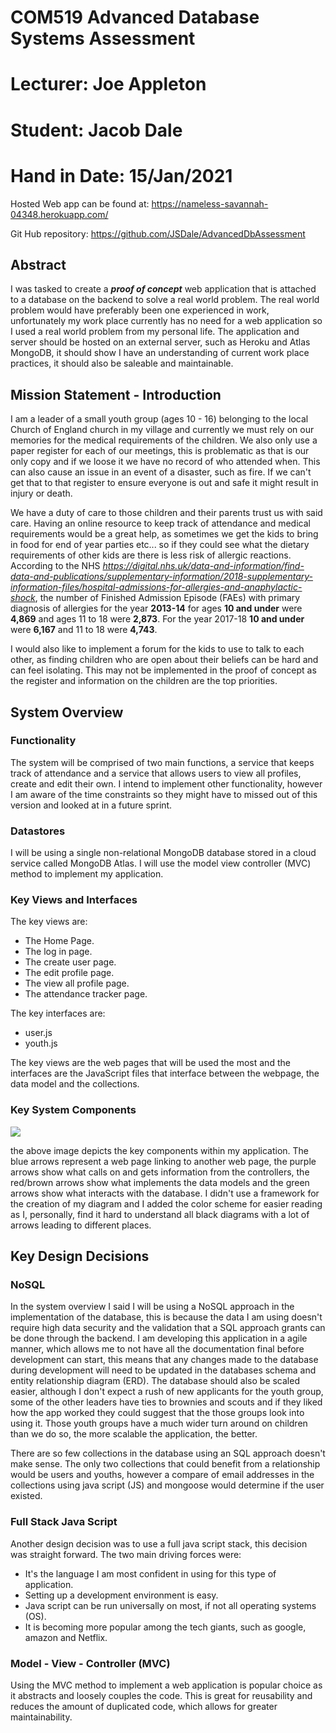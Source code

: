 # COM519 Advanced Database Systems Assessment

# Lecturer: Joe Appleton

# Student: Jacob Dale

# Hand in Date: 15/Jan/2021



Hosted Web app can be found at: https://nameless-savannah-04348.herokuapp.com/

Git Hub repository:  https://github.com/JSDale/AdvancedDbAssessment

## Abstract

I was tasked to create a ***proof of concept*** web application that is attached to a database on the backend to solve a real world problem. The real world problem would have preferably been one experienced in work, unfortunately my work place currently has no need for a web application so I used a real world problem from my personal life. The application and server should be hosted on an external server, such as Heroku and Atlas MongoDB, it should show I have an understanding of current work place practices, it should also be saleable and maintainable.

## Mission Statement - Introduction

I am a leader of a small youth group (ages 10 - 16) belonging to the local Church of England church in my village and currently we must rely on our memories for the medical requirements of the children. We also only use a paper register for each of our meetings, this is problematic as that is our only copy and if we loose it we have no record of who attended when. This can also cause an issue in an event of a disaster, such as fire. If we can't get that to that register to ensure everyone is out and safe it might result in injury or death.

We have a duty of care to those children and their parents trust us with said care. Having an online resource to keep track of attendance and medical requirements would be a great help, as sometimes we get the kids to bring in food for end of year parties etc... so if they could see what the dietary requirements of other kids are there is less risk of allergic reactions. According to the NHS *https://digital.nhs.uk/data-and-information/find-data-and-publications/supplementary-information/2018-supplementary-information-files/hospital-admissions-for-allergies-and-anaphylactic-shock*, the number of Finished Admission Episode (FAEs) with primary diagnosis of allergies for the year **2013-14** for ages **10 and under** were **4,869** and ages 11 to 18 were **2,873**. For the year 2017-18 **10 and under** were **6,167** and 11 to 18 were **4,743**.

I would also like to implement a forum for the kids to use to talk to each other, as finding children who are open about their beliefs can be hard and can feel isolating. This may not be implemented in the proof of concept as the register and information on the children are the top priorities.

## System Overview

### Functionality

The system will be comprised of two main functions, a service that keeps track of attendance and a service that allows users to view all profiles, create and edit their own. I intend to implement other functionality, however I am aware of the time constraints so they might have to missed out of this version and looked at in a future sprint.

### Datastores

I will be using a single non-relational MongoDB database stored in a cloud service called MongoDB Atlas. I will use the model view controller (MVC) method to implement my application.

### Key Views and Interfaces

The key views are:

* The Home Page.
* The log in page.
* The create user page.
* The edit profile page.
* The view all profile page.
* The attendance tracker page.

The key interfaces are:

* user.js
* youth.js

The key views are the web pages that will be used the most and the interfaces are the JavaScript files that interface between the webpage, the data model and the collections.

### Key System Components

![](D:\jdale\Documents\Uni\AdvancedDB\AdvancedDataBaseAssessment\Documentation\Diagrams\Key_System_Components.png)

the above image depicts the key components within my application. The blue arrows represent a web page linking to another web page, the purple arrows show what calls on and gets information from the controllers, the red/brown arrows show what implements the data models and the green arrows show what interacts with the database. I didn't use a framework for the creation of my diagram and I added the color scheme for easier reading as I, personally, find it hard to understand all black diagrams with a lot of arrows leading to different places.

## Key Design Decisions

### NoSQL

In the system overview I said I will be using a NoSQL approach in the implementation of the database, this is because the data I am using doesn't require high data security and the validation that a SQL approach grants can be done through the backend. I am developing this application in a agile manner, which allows me to not have all the documentation final before development can start, this means that any changes made to the database during development will need to be updated in the databases schema and entity relationship diagram (ERD). The database should also be scaled easier, although I don't expect a rush of new applicants for the youth group, some of the other leaders have ties to brownies and scouts and if they liked how the app worked they could suggest that the those groups look into using it. Those youth groups have a much wider turn around on children than we do so, the more scalable the application, the better. 

There are so few collections in the database using an SQL approach doesn't make sense. The only two collections that could benefit from a relationship would be users and youths, however a compare of email addresses in the collections using java script (JS) and mongoose would determine if the user existed.

### Full Stack Java Script

Another design decision was to use a full java script stack, this decision was straight forward. The two main driving forces were:

* It's the language I am most confident in using for this type of application.
* Setting up a development environment is easy.
* Java script can be run universally on most, if not all operating systems (OS).
* It is becoming more popular among the tech giants, such as google, amazon and Netflix.

### Model - View - Controller (MVC)

Using the MVC method to implement a web application is popular choice as it abstracts and loosely couples the code. This is great for reusability and reduces the amount of duplicated code, which allows for greater maintainability. 